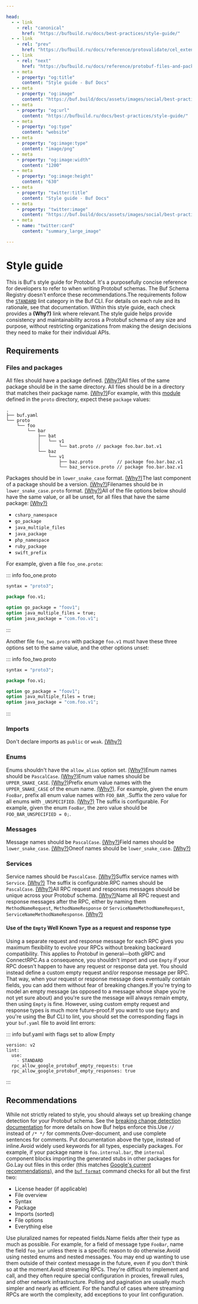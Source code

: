 ```yaml
---

head:
  - - link
    - rel: "canonical"
      href: "https://bufbuild.ru/docs/best-practices/style-guide/"
  - - link
    - rel: "prev"
      href: "https://bufbuild.ru/docs/reference/protovalidate/cel_extensions/"
  - - link
    - rel: "next"
      href: "https://bufbuild.ru/docs/reference/protobuf-files-and-packages/"
  - - meta
    - property: "og:title"
      content: "Style guide - Buf Docs"
  - - meta
    - property: "og:image"
      content: "https://buf.build/docs/assets/images/social/best-practices/style-guide.png"
  - - meta
    - property: "og:url"
      content: "https://bufbuild.ru/docs/best-practices/style-guide/"
  - - meta
    - property: "og:type"
      content: "website"
  - - meta
    - property: "og:image:type"
      content: "image/png"
  - - meta
    - property: "og:image:width"
      content: "1200"
  - - meta
    - property: "og:image:height"
      content: "630"
  - - meta
    - property: "twitter:title"
      content: "Style guide - Buf Docs"
  - - meta
    - property: "twitter:image"
      content: "https://buf.build/docs/assets/images/social/best-practices/style-guide.png"
  - - meta
    - name: "twitter:card"
      content: "summary_large_image"

---
```


# Style guide

This is Buf's style guide for Protobuf. It's a purposefully concise reference for developers to refer to when writing Protobuf schemas. The Buf Schema Registry doesn't enforce these recommendations.The requirements follow the [`STANDARD`](../../lint/rules/#standard) lint category in the Buf CLI. For details on each rule and its rationale, see that documentation. Within this style guide, each check provides a **(Why?)** link where relevant.The style guide helps provide consistency and maintainability across a Protobuf schema of any size and purpose, without restricting organizations from making the design decisions they need to make for their individual APIs.

## Requirements

### Files and packages

All files should have a package defined. [(Why?)](../../lint/rules/#minimal)All files of the same package should be in the same directory. All files should be in a directory that matches their package name. [(Why?)](../../lint/rules/#minimal)For example, with this [module](../../cli/modules-workspaces/) defined in the `proto` directory, expect these `package` values:

```text
.
├── buf.yaml
└── proto
    └── foo
        └── bar
            ├── bat
            │   └── v1
            │       └── bat.proto // package foo.bar.bat.v1
            └── baz
                └── v1
                    ├── baz.proto         // package foo.bar.baz.v1
                    └── baz_service.proto // package foo.bar.baz.v1
```

Packages should be in `lower_snake_case` format. [(Why?)](../../lint/rules/#package_lower_snake_case)The last component of a package should be a version. [(Why?)](../../lint/rules/#package_version_suffix)Filenames should be in `lower_snake_case.proto` format. [(Why?)](../../lint/rules/#file_lower_snake_case)All of the file options below should have the same value, or all be unset, for all files that have the same package: [(Why?)](../../lint/rules/#package_same_file_option)

- `csharp_namespace`
- `go_package`
- `java_multiple_files`
- `java_package`
- `php_namespace`
- `ruby_package`
- `swift_prefix`

For example, given a file `foo_one.proto`:

::: info foo_one.proto

```protobuf
syntax = "proto3";

package foo.v1;

option go_package = "foov1";
option java_multiple_files = true;
option java_package = "com.foo.v1";
```

:::

Another file `foo_two.proto` with package `foo.v1` must have these three options set to the same value, and the other options unset:

::: info foo_two.proto

```protobuf
syntax = "proto3";

package foo.v1;

option go_package = "foov1";
option java_multiple_files = true;
option java_package = "com.foo.v1";
```

:::

### Imports

Don't declare imports as `public` or `weak`. [(Why?)](../../lint/rules/#import_no_weak)

### Enums

Enums shouldn't have the `allow_alias` option set. [(Why?)](../../lint/rules/#enum_no_allow_alias)Enum names should be `PascalCase`. [(Why?)](../../lint/rules/#enum_pascal_case)Enum value names should be `UPPER_SNAKE_CASE`. [(Why?)](../../lint/rules/#enum_value_upper_snake_case)Prefix enum value names with the `UPPER_SNAKE_CASE` of the enum name. [(Why?)](../../lint/rules/#enum_value_prefix). For example, given the enum `FooBar`, prefix all enum value names with `FOO_BAR_`.Suffix the zero value for all enums with `_UNSPECIFIED`. [(Why?)](../../lint/rules/#enum_zero_value_suffix) The suffix is configurable. For example, given the enum `FooBar`, the zero value should be `FOO_BAR_UNSPECIFIED = 0;`.

### Messages

Message names should be `PascalCase`. [(Why?)](../../lint/rules/#message_pascal_case)Field names should be `lower_snake_case`. [(Why?)](../../lint/rules/#field_lower_snake_case)Oneof names should be `lower_snake_case`. [(Why?)](../../lint/rules/#oneof_lower_snake_case)

### Services

Service names should be `PascalCase`. [(Why?)](../../lint/rules/#service_pascal_case)Suffix service names with `Service`. [(Why?)](../../lint/rules/#service_suffix) The suffix is configurable.RPC names should be `PascalCase`. [(Why?)](../../lint/rules/#rpc_pascal_case)All RPC request and responses messages should be unique across your Protobuf schema. [(Why?)](../../lint/rules/#rpc_request_response)Name all RPC request and response messages after the RPC, either by naming them `MethodNameRequest`, `MethodNameResponse` or `ServiceNameMethodNameRequest`, `ServiceNameMethodNameResponse`. [(Why?)](../../lint/rules/#rpc_request_response)

#### Use of the `Empty` Well Known Type as a request and response type

Using a separate request and response message for each RPC gives you maximum flexibility to evolve your RPCs without breaking backward compatibility. This applies to Protobuf in general—both gRPC and ConnectRPC.As a consequence, you shouldn't import and use `Empty` if your RPC doesn't happen to have any request or response data yet. You should instead define a custom empty request and/or response message per RPC. That way, when your request or response message does eventually contain fields, you can add them without fear of breaking changes.If you're trying to model an empty message (as opposed to a message whose shape you're not yet sure about) and you're sure the message will always remain empty, then using `Empty` is fine. However, using custom empty request and response types is much more future-proof.If you want to use `Empty` and you're using the Buf CLI to lint, you should set the corresponding flags in your `buf.yaml` file to avoid lint errors:

::: info buf.yaml with flags set to allow Empty

```yaml{5,6}
version: v2
lint:
  use:
    - STANDARD
  rpc_allow_google_protobuf_empty_requests: true
  rpc_allow_google_protobuf_empty_responses: true
```

:::

## Recommendations

While not strictly related to style, you should always set up breaking change detection for your Protobuf schema. See the [breaking change detection documentation](../../breaking/overview/) for more details on how Buf helps enforce this.Use `//` instead of `/* */` for comments.Over-document, and use complete sentences for comments. Put documentation above the type, instead of inline.Avoid widely used keywords for all types, especially packages. For example, if your package name is `foo.internal.bar`, the `internal` component blocks importing the generated stubs in other packages for Go.Lay out files in this order (this matches [Google's current recommendations](https://protobuf.dev/programming-guides/style/#file-structure)), and the [`buf format`](../../format/style/) command checks for all but the first two:

- License header (if applicable)
- File overview
- Syntax
- Package
- Imports (sorted)
- File options
- Everything else

Use pluralized names for repeated fields.Name fields after their type as much as possible. For example, for a field of message type `FooBar`, name the field `foo_bar` unless there is a specific reason to do otherwise.Avoid using nested enums and nested messages. You may end up wanting to use them outside of their context message in the future, even if you don't think so at the moment.Avoid streaming RPCs. They're difficult to implement and call, and they often require special configuration in proxies, firewall rules, and other network infrastructure. Polling and pagination are usually much simpler and nearly as efficient. For the handful of cases where streaming RPCs are worth the complexity, add exceptions to your lint configuration.
